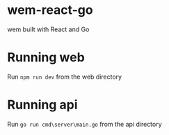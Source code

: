 # wem-react-go
wem built with React and Go

# Running web
Run `npm run dev` from the web directory 

# Running api 
Run `go run cmd\server\main.go` from the api directory
